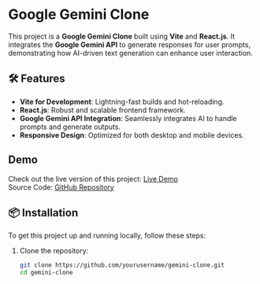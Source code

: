 
# Google Gemini Clone

This project is a **Google Gemini Clone** built using **Vite** and **React.js**. It integrates the **Google Gemini API** to generate responses for user prompts, demonstrating how AI-driven text generation can enhance user interaction.

## 🛠️ Features

- **Vite for Development**: Lightning-fast builds and hot-reloading.
- **React.js**: Robust and scalable frontend framework.
- **Google Gemini API Integration**: Seamlessly integrates AI to handle prompts and generate outputs.
- **Responsive Design**: Optimized for both desktop and mobile devices.

##  Demo

Check out the live version of this project:
[Live Demo](https://gemini-clone-shahdin.netlify.app/)  
Source Code: [GitHub Repository](https://github.com/yourusername/gemini-clone)

## 📦 Installation

To get this project up and running locally, follow these steps:

1. Clone the repository:
   ```bash
   git clone https://github.com/yourusername/gemini-clone.git
   cd gemini-clone
